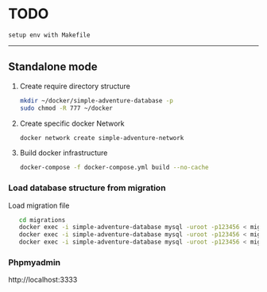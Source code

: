 # TODO
    setup env with Makefile
***

## Standalone mode

1. Create require directory structure
    ```bash
    mkdir ~/docker/simple-adventure-database -p
    sudo chmod -R 777 ~/docker
    ```
2. Create specific docker Network
   ```bash
   docker network create simple-adventure-network
   ```
3. Build docker infrastructure
   ```bash
   docker-compose -f docker-compose.yml build --no-cache
   ```

### Load database structure from migration

Load migration file
```bash
   cd migrations
   docker exec -i simple-adventure-database mysql -uroot -p123456 < migrations/15-04-2023-initial-data.sql
   docker exec -i simple-adventure-database mysql -uroot -p123456 < migrations/19-10-2023-player-table.sql
   docker exec -i simple-adventure-database mysql -uroot -p123456 < migrations/22-10-2023-player-token.sql
```

### Phpmyadmin
http://localhost:3333
